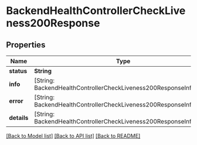 # BackendHealthControllerCheckLiveness200Response

## Properties
Name | Type | Description | Notes
------------ | ------------- | ------------- | -------------
**status** | **String** |  | [optional] 
**info** | [String: BackendHealthControllerCheckLiveness200ResponseInfoValue] |  | [optional] 
**error** | [String: BackendHealthControllerCheckLiveness200ResponseInfoValue] |  | [optional] 
**details** | [String: BackendHealthControllerCheckLiveness200ResponseInfoValue] |  | [optional] 

[[Back to Model list]](../README.md#documentation-for-models) [[Back to API list]](../README.md#documentation-for-api-endpoints) [[Back to README]](../README.md)


